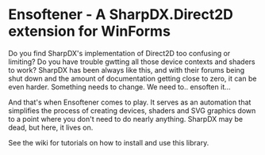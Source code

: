 # Ensoftener - A SharpDX.Direct2D extension for WinForms
Do you find SharpDX's implementation of Direct2D too confusing or limiting? Do you have trouble gwtting all those device contexts and shaders to work? SharpDX has been always like this, and with their forums being shut down and the amount of documentation getting close to zero, it can be even harder.
Something needs to change. We need to.. ensoften it...

And that's when Ensoftener comes to play. It serves as an automation that simplifies the process of creating devices, shaders and SVG graphics down to a point where you don't need to do nearly anything. SharpDX may be dead, but here, it lives on.

See the wiki for tutorials on how to install and use this library.
